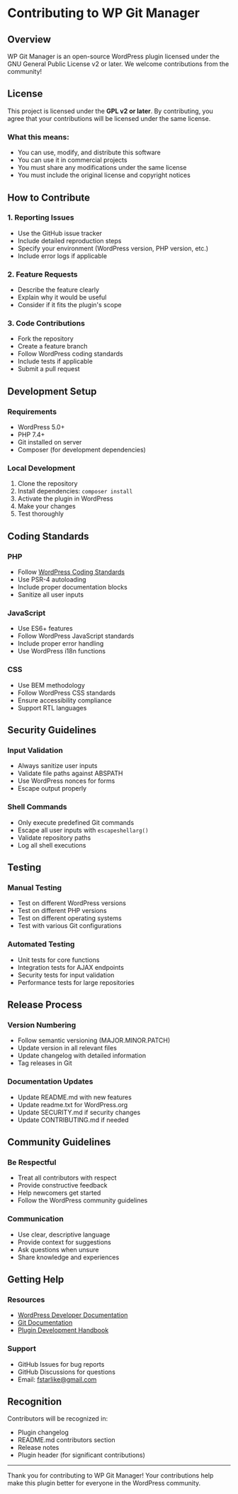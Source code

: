 # Contributing to WP Git Manager

## Overview

WP Git Manager is an open-source WordPress plugin licensed under the GNU General Public License v2 or later. We welcome contributions from the community!

## License

This project is licensed under the **GPL v2 or later**. By contributing, you agree that your contributions will be licensed under the same license.

### What this means:
- You can use, modify, and distribute this software
- You can use it in commercial projects
- You must share any modifications under the same license
- You must include the original license and copyright notices

## How to Contribute

### 1. Reporting Issues
- Use the GitHub issue tracker
- Include detailed reproduction steps
- Specify your environment (WordPress version, PHP version, etc.)
- Include error logs if applicable

### 2. Feature Requests
- Describe the feature clearly
- Explain why it would be useful
- Consider if it fits the plugin's scope

### 3. Code Contributions
- Fork the repository
- Create a feature branch
- Follow WordPress coding standards
- Include tests if applicable
- Submit a pull request

## Development Setup

### Requirements
- WordPress 5.0+
- PHP 7.4+
- Git installed on server
- Composer (for development dependencies)

### Local Development
1. Clone the repository
2. Install dependencies: `composer install`
3. Activate the plugin in WordPress
4. Make your changes
5. Test thoroughly

## Coding Standards

### PHP
- Follow [WordPress Coding Standards](https://developer.wordpress.org/coding-standards/wordpress-coding-standards/php/)
- Use PSR-4 autoloading
- Include proper documentation blocks
- Sanitize all user inputs

### JavaScript
- Use ES6+ features
- Follow WordPress JavaScript standards
- Include proper error handling
- Use WordPress i18n functions

### CSS
- Use BEM methodology
- Follow WordPress CSS standards
- Ensure accessibility compliance
- Support RTL languages

## Security Guidelines

### Input Validation
- Always sanitize user inputs
- Validate file paths against ABSPATH
- Use WordPress nonces for forms
- Escape output properly

### Shell Commands
- Only execute predefined Git commands
- Escape all user inputs with `escapeshellarg()`
- Validate repository paths
- Log all shell executions

## Testing

### Manual Testing
- Test on different WordPress versions
- Test on different PHP versions
- Test on different operating systems
- Test with various Git configurations

### Automated Testing
- Unit tests for core functions
- Integration tests for AJAX endpoints
- Security tests for input validation
- Performance tests for large repositories

## Release Process

### Version Numbering
- Follow semantic versioning (MAJOR.MINOR.PATCH)
- Update version in all relevant files
- Update changelog with detailed information
- Tag releases in Git

### Documentation Updates
- Update README.md with new features
- Update readme.txt for WordPress.org
- Update SECURITY.md if security changes
- Update CONTRIBUTING.md if needed

## Community Guidelines

### Be Respectful
- Treat all contributors with respect
- Provide constructive feedback
- Help newcomers get started
- Follow the WordPress community guidelines

### Communication
- Use clear, descriptive language
- Provide context for suggestions
- Ask questions when unsure
- Share knowledge and experiences

## Getting Help

### Resources
- [WordPress Developer Documentation](https://developer.wordpress.org/)
- [Git Documentation](https://git-scm.com/doc)
- [Plugin Development Handbook](https://developer.wordpress.org/plugins/)

### Support
- GitHub Issues for bug reports
- GitHub Discussions for questions
- Email: fstarlike@gmail.com

## Recognition

Contributors will be recognized in:
- Plugin changelog
- README.md contributors section
- Release notes
- Plugin header (for significant contributions)

---

Thank you for contributing to WP Git Manager! Your contributions help make this plugin better for everyone in the WordPress community.
